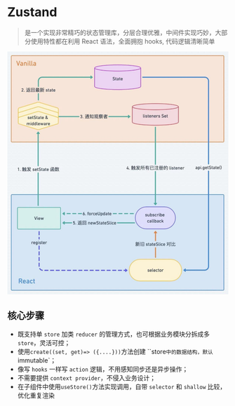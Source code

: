 # Zustand

> 是一个实现非常精巧的状态管理库，分层合理优雅，中间件实现巧妙，大部分使用特性都在利用 React 语法，全面拥抱 hooks, 代码逻辑清晰简单

![zustand](../imgs/zustand.png)

## 核心步骤

- 既支持单 `store` 加类 `reducer` 的管理方式，也可根据业务模块分拆成多 `store`，灵活可控；
- 使用`create((set, get)=> ({....}))`方法创建 ``store` 中的数据结构，默认 `immutable`；
- 像写 `hooks` 一样写 `action` 逻辑，不用感知同步还是异步操作；
- 不需要提供 `context provider`，不侵入业务设计；
- 在子组件中使用`useStore()`方法实现调用，自带 `selector` 和 `shallow` 比较，优化重复渲染
